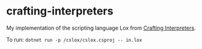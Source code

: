# crafting-interpreters
My implementation of the scripting language Lox from [Crafting Interpreters](https://craftinginterpreters.com/).

To run:
`dotnet run -p /cslox/cslox.csproj -- in.lox`
